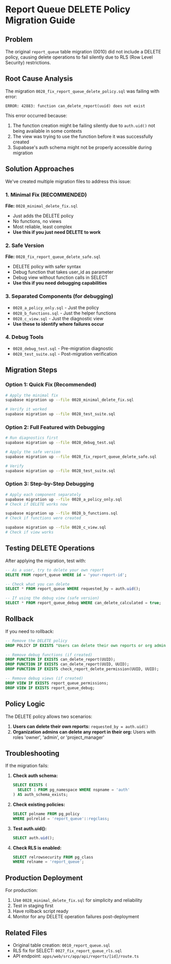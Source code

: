 # Report Queue DELETE Policy Migration Guide

## Problem

The original `report_queue` table migration (0010) did not include a DELETE policy, causing delete operations to fail silently due to RLS (Row Level Security) restrictions.

## Root Cause Analysis

The migration `0028_fix_report_queue_delete_policy.sql` was failing with error:

```
ERROR: 42883: function can_delete_report(uuid) does not exist
```

This error occurred because:

1. The function creation might be failing silently due to `auth.uid()` not being available in some contexts
2. The view was trying to use the function before it was successfully created
3. Supabase's auth schema might not be properly accessible during migration

## Solution Approaches

We've created multiple migration files to address this issue:

### 1. **Minimal Fix (RECOMMENDED)**

**File:** `0028_minimal_delete_fix.sql`

- Just adds the DELETE policy
- No functions, no views
- Most reliable, least complex
- **Use this if you just need DELETE to work**

### 2. **Safe Version**

**File:** `0028_fix_report_queue_delete_safe.sql`

- DELETE policy with safer syntax
- Debug function that takes user_id as parameter
- Debug view without function calls in SELECT
- **Use this if you need debugging capabilities**

### 3. **Separated Components** (for debugging)

- `0028_a_policy_only.sql` - Just the policy
- `0028_b_functions.sql` - Just the helper functions
- `0028_c_view.sql` - Just the diagnostic view
- **Use these to identify where failures occur**

### 4. **Debug Tools**

- `0028_debug_test.sql` - Pre-migration diagnostic
- `0028_test_suite.sql` - Post-migration verification

## Migration Steps

### Option 1: Quick Fix (Recommended)

```bash
# Apply the minimal fix
supabase migration up --file 0028_minimal_delete_fix.sql

# Verify it worked
supabase migration up --file 0028_test_suite.sql
```

### Option 2: Full Featured with Debugging

```bash
# Run diagnostics first
supabase migration up --file 0028_debug_test.sql

# Apply the safe version
supabase migration up --file 0028_fix_report_queue_delete_safe.sql

# Verify
supabase migration up --file 0028_test_suite.sql
```

### Option 3: Step-by-Step Debugging

```bash
# Apply each component separately
supabase migration up --file 0028_a_policy_only.sql
# Check if DELETE works now

supabase migration up --file 0028_b_functions.sql
# Check if functions were created

supabase migration up --file 0028_c_view.sql
# Check if view works
```

## Testing DELETE Operations

After applying the migration, test with:

```sql
-- As a user, try to delete your own report
DELETE FROM report_queue WHERE id = 'your-report-id';

-- Check what you can delete
SELECT * FROM report_queue WHERE requested_by = auth.uid();

-- If using the debug view (safe version)
SELECT * FROM report_queue_debug WHERE can_delete_calculated = true;
```

## Rollback

If you need to rollback:

```sql
-- Remove the DELETE policy
DROP POLICY IF EXISTS "Users can delete their own reports or org admin reports" ON report_queue;

-- Remove debug functions (if created)
DROP FUNCTION IF EXISTS can_delete_report(UUID);
DROP FUNCTION IF EXISTS can_delete_report(UUID, UUID);
DROP FUNCTION IF EXISTS check_report_delete_permission(UUID, UUID);

-- Remove debug views (if created)
DROP VIEW IF EXISTS report_queue_permissions;
DROP VIEW IF EXISTS report_queue_debug;
```

## Policy Logic

The DELETE policy allows two scenarios:

1. **Users can delete their own reports:** `requested_by = auth.uid()`
2. **Organization admins can delete any report in their org:** Users with roles 'owner', 'admin', or 'project_manager'

## Troubleshooting

If the migration fails:

1. **Check auth schema:**

   ```sql
   SELECT EXISTS (
     SELECT 1 FROM pg_namespace WHERE nspname = 'auth'
   ) AS auth_schema_exists;
   ```

2. **Check existing policies:**

   ```sql
   SELECT polname FROM pg_policy
   WHERE polrelid = 'report_queue'::regclass;
   ```

3. **Test auth.uid():**

   ```sql
   SELECT auth.uid();
   ```

4. **Check RLS is enabled:**
   ```sql
   SELECT relrowsecurity FROM pg_class
   WHERE relname = 'report_queue';
   ```

## Production Deployment

For production:

1. Use `0028_minimal_delete_fix.sql` for simplicity and reliability
2. Test in staging first
3. Have rollback script ready
4. Monitor for any DELETE operation failures post-deployment

## Related Files

- Original table creation: `0010_report_queue.sql`
- RLS fix for SELECT: `0027_fix_report_queue_rls.sql`
- API endpoint: `apps/web/src/app/api/reports/[id]/route.ts`
